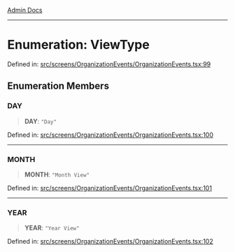 [Admin Docs](/)

***

# Enumeration: ViewType

Defined in: [src/screens/OrganizationEvents/OrganizationEvents.tsx:99](https://github.com/PalisadoesFoundation/talawa-admin/blob/main/src/screens/OrganizationEvents/OrganizationEvents.tsx#L99)

## Enumeration Members

### DAY

> **DAY**: `"Day"`

Defined in: [src/screens/OrganizationEvents/OrganizationEvents.tsx:100](https://github.com/PalisadoesFoundation/talawa-admin/blob/main/src/screens/OrganizationEvents/OrganizationEvents.tsx#L100)

***

### MONTH

> **MONTH**: `"Month View"`

Defined in: [src/screens/OrganizationEvents/OrganizationEvents.tsx:101](https://github.com/PalisadoesFoundation/talawa-admin/blob/main/src/screens/OrganizationEvents/OrganizationEvents.tsx#L101)

***

### YEAR

> **YEAR**: `"Year View"`

Defined in: [src/screens/OrganizationEvents/OrganizationEvents.tsx:102](https://github.com/PalisadoesFoundation/talawa-admin/blob/main/src/screens/OrganizationEvents/OrganizationEvents.tsx#L102)
